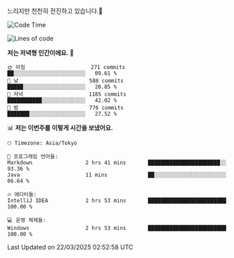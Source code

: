 느리지만 천천히 전진하고 있습니다.🐢

<!--START_SECTION:waka-->
![Code Time](http://img.shields.io/badge/Code%20Time-1%2C545%20hrs%2043%20mins-blue)

![Lines of code](https://img.shields.io/badge/%EC%A0%80%EB%8A%94%20%EC%97%AC%ED%83%9C%EA%B9%8C%EC%A7%80%20-916.3%20thousand%20%EC%A4%84%EC%9D%98%20%EC%BD%94%EB%93%9C%EB%A5%BC%20%EC%9E%91%EC%84%B1%ED%96%88%EC%96%B4%EC%9A%94.-blue)

**저는 저녁형 인간이에요. 🦉** 

```text
🌞 아침                     271 commits         ██░░░░░░░░░░░░░░░░░░░░░░░   09.61 % 
🌆 낮　                     588 commits         █████░░░░░░░░░░░░░░░░░░░░   20.85 % 
🌃 저녁                     1185 commits        ███████████░░░░░░░░░░░░░░   42.02 % 
🌙 밤　                     776 commits         ███████░░░░░░░░░░░░░░░░░░   27.52 % 
```


📊 **저는 이번주를 이렇게 시간을 보냈어요.** 

```text
🕑︎ Timezone: Asia/Tokyo

💬 프로그래밍 언어들: 
Markdown                 2 hrs 41 mins       ███████████████████████░░   93.36 % 
Java                     11 mins             ██░░░░░░░░░░░░░░░░░░░░░░░   06.64 % 

🔥 에디터들: 
IntelliJ IDEA            2 hrs 53 mins       █████████████████████████   100.00 % 

💻 운영 체제들: 
Windows                  2 hrs 53 mins       █████████████████████████   100.00 % 
```


 Last Updated on 22/03/2025 02:52:58 UTC
<!--END_SECTION:waka-->

